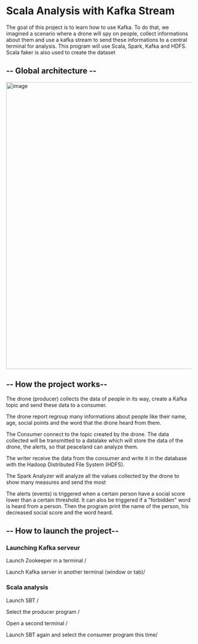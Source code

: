 # Scala Analysis with Kafka Stream

The goal of this project is to learn how to use Kafka.
To do that, we imagined a scenario where a drone will spy on people, collect informations about them and use a kafka stream to send these informations to a central terminal for analysis. This program will use Scala, Spark, Kafka and HDFS. Scala faker is also used to create the dataset

## -- Global architecture --
<img width="777" alt="image" src="https://user-images.githubusercontent.com/75072085/166921356-d4b024ac-e136-4b46-b7da-ff579876f8e3.png">

## -- How the project works--

The drone (producer) collects the data of people in its way, create a Kafka topic and send these data to a consumer.

The drone report regroup many informations about people like their name, age, social points and the word that the drone heard from them.

The Consumer connect to the topic created by the drone. The data collected will be transmitted to a datalake which will store the data of the drone, the alerts, so that peaceland can analyze them.

The writer receive the data from the consumer and write it in the database with the Hadoop Distributed File System (HDFS).

The Spark Analyzer will analyze all the values collected by the drone to show many measures and send the most 

The alerts (events) is triggered when a certain person have a social score lower than a certain threshold. It can alos be triggered if a "forbidden" word is heard from a person. Then the program print the name of the person, his decreased social score and the word heard.


## -- How to launch the project--
### Launching Kafka serveur
Launch Zookeeper in a terminal /

Launch Kafka server in another terminal (window or tab)/


### Scala analysis
Launch SBT /

Select the producer program  /

Open a second terminal /

Launch SBT again and select the consumer program this time/
